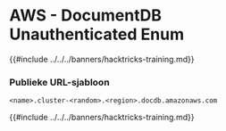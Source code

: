 # AWS - DocumentDB Unauthenticated Enum

{{#include ../../../banners/hacktricks-training.md}}

### Publieke URL-sjabloon
```
<name>.cluster-<random>.<region>.docdb.amazonaws.com
```
{{#include ../../../banners/hacktricks-training.md}}
